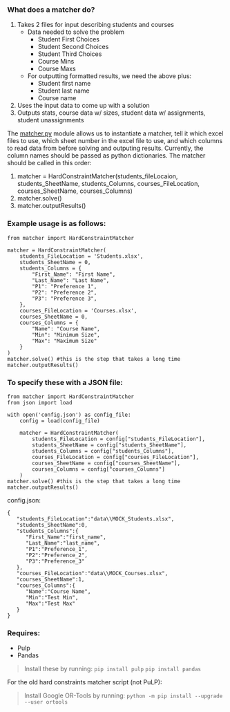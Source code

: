 ### What does a matcher do?
1. Takes 2 files for input describing students and courses
    - Data needed to solve the problem
        - Student First Choices
        - Student Second Choices
        - Student Third Choices
        - Course Mins
        - Course Maxs
    - For outputting formatted results, we need the above plus:
        - Student first name
        - Student last name
        - Course name
2. Uses the input data to come up with a solution
3. Outputs stats, course data w/ sizes, student data w/ assignments, student unassignments

The [matcher.py](https://github.com/shubham170102/TAS_Schedule/blob/main/matcher.py) module allows us to instantiate a matcher, tell it which excel files to use, which sheet number in the excel file to use, and which columns to read data from before solving and outputing results. Currently, the column names should be passed as python dictionaries. The matcher should be called in this order:
1. matcher = HardConstraintMatcher(students_fileLocaion, students_SheetName, students_Columns, courses_FileLocation, courses_SheetName, courses_Columns)
2. matcher.solve()
3. matcher.outputResults()

### Example usage is as follows:
```
from matcher import HardConstraintMatcher

matcher = HardConstraintMatcher(
    students_FileLocation = 'Students.xlsx',
    students_SheetName = 0,
    students_Columns = {
        "First_Name": "First Name",
        "Last_Name": "Last Name",
        "P1": "Preference 1",
        "P2": "Preference 2",
        "P3": "Preference 3",
    },
    courses_FileLocation = 'Courses.xlsx',
    courses_SheetName = 0,
    courses_Columns = {
        "Name": "Course Name",
        "Min": "Minimum Size",
        "Max": "Maximum Size"
    }
)
matcher.solve() #this is the step that takes a long time
matcher.outputResults()
```

### To specify these with a JSON file:
```
from matcher import HardConstraintMatcher
from json import load

with open('config.json') as config_file:
    config = load(config_file)
    
    matcher = HardConstraintMatcher(
        students_FileLocation = config["students_FileLocation"],
        students_SheetName = config["students_SheetName"],
        students_Columns = config["students_Columns"],
        courses_FileLocation = config["courses_FileLocation"],
        courses_SheetName = config["courses_SheetName"],
        courses_Columns = config["courses_Columns"]
    )
matcher.solve() #this is the step that takes a long time
matcher.outputResults()
```
config.json:
```
{
   "students_FileLocation":"data\\MOCK_Students.xlsx",
   "students_SheetName":0,
   "students_Columns":{
      "First_Name":"first_name",
      "Last_Name":"last_name",
      "P1":"Preference_1",
      "P2":"Preference_2",
      "P3":"Preference_3"
   },
   "courses_FileLocation":"data\\MOCK_Courses.xlsx",
   "courses_SheetName":1,
   "courses_Columns":{
      "Name":"Course Name",
      "Min":"Test Min",
      "Max":"Test Max"
   }
}
```

### Requires:
- Pulp
- Pandas
>Install these by running:
>`pip install pulp`
>`pip install pandas`

For the old hard constraints matcher script (not PuLP):
>Install Google OR-Tools by running:
>`python -m pip install --upgrade --user ortools`
